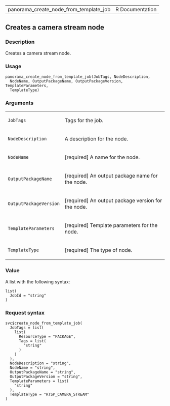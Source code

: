 <table style="width: 100%;">
<tbody>
<tr class="odd">
<td>panorama_create_node_from_template_job</td>
<td style="text-align: right;">R Documentation</td>
</tr>
</tbody>
</table>

## Creates a camera stream node

### Description

Creates a camera stream node.

### Usage

    panorama_create_node_from_template_job(JobTags, NodeDescription,
      NodeName, OutputPackageName, OutputPackageVersion, TemplateParameters,
      TemplateType)

### Arguments

<table>
<colgroup>
<col style="width: 35%" />
<col style="width: 65%" />
</colgroup>
<tbody>
<tr class="odd">
<td><code
id="panorama_create_node_from_template_job_:_JobTags">JobTags</code></td>
<td><p>Tags for the job.</p></td>
</tr>
<tr class="even">
<td><code
id="panorama_create_node_from_template_job_:_NodeDescription">NodeDescription</code></td>
<td><p>A description for the node.</p></td>
</tr>
<tr class="odd">
<td><code
id="panorama_create_node_from_template_job_:_NodeName">NodeName</code></td>
<td><p>[required] A name for the node.</p></td>
</tr>
<tr class="even">
<td><code
id="panorama_create_node_from_template_job_:_OutputPackageName">OutputPackageName</code></td>
<td><p>[required] An output package name for the node.</p></td>
</tr>
<tr class="odd">
<td><code
id="panorama_create_node_from_template_job_:_OutputPackageVersion">OutputPackageVersion</code></td>
<td><p>[required] An output package version for the node.</p></td>
</tr>
<tr class="even">
<td><code
id="panorama_create_node_from_template_job_:_TemplateParameters">TemplateParameters</code></td>
<td><p>[required] Template parameters for the node.</p></td>
</tr>
<tr class="odd">
<td><code
id="panorama_create_node_from_template_job_:_TemplateType">TemplateType</code></td>
<td><p>[required] The type of node.</p></td>
</tr>
</tbody>
</table>

### Value

A list with the following syntax:

    list(
      JobId = "string"
    )

### Request syntax

    svc$create_node_from_template_job(
      JobTags = list(
        list(
          ResourceType = "PACKAGE",
          Tags = list(
            "string"
          )
        )
      ),
      NodeDescription = "string",
      NodeName = "string",
      OutputPackageName = "string",
      OutputPackageVersion = "string",
      TemplateParameters = list(
        "string"
      ),
      TemplateType = "RTSP_CAMERA_STREAM"
    )

